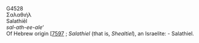 <body>
  <p>G4528<br>  Σαλαθιήλ  <br> Salathiēl  <br><i>sal-ath-ee-ale‘ </i><br>Of Hebrew origin [<a href="h7597.htm">7597</a> ; <i>Salathiel</i> (that is, <i>Shealtiel</i>), an Israelite: - Salathiel.<br></p>
 </body>